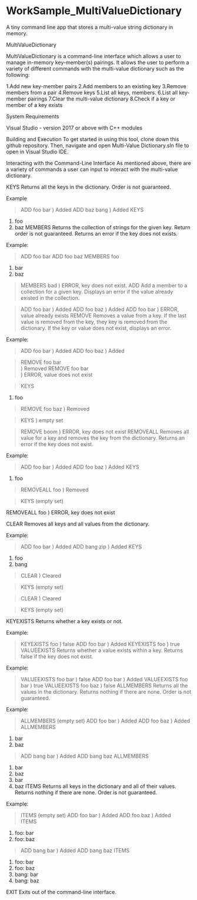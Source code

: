 # WorkSample_MultiValueDictionary
A tiny command line app that stores a multi-value string dictionary in memory. 


MultiValueDictionary

MultiValueDictionary is a command-line interface which allows a user to manage in-memory key-member(s) pairings. It allows the user to perform a variety of different commands with the multi-value dictionary such as the following:

1.Add new key-member pairs
2.Add members to an existing key
3.Remove members from a pair
4.Remove keys
5.List all keys, members.
6.List all key-member pairings
7.Clear the multi-value dictionary
8.Check if a key or member of a key exists

System Requirements

Visual Studio - version 2017 or above with C++ modules

Building and Execution
To get started in using this tool, clone down this github repository. Then, navigate and open Multi-Value Dictionary.sln file to open in Visual Studio IDE.

Interacting with the Command-Line Interface
As mentioned above, there are a variety of commands a user can input to interact with the multi-value dictionary.

KEYS
Returns all the keys in the dictionary. Order is not guaranteed.

Example

> ADD foo bar
) Added
> ADD baz bang
) Added
> KEYS
1) foo
2) baz
MEMBERS
Returns the collection of strings for the given key. Return order is not guaranteed. Returns an error if the key does not exists.

Example:

> ADD foo bar
> ADD foo baz
> MEMBERS foo
1) bar
2) baz

> MEMBERS bad
) ERROR, key does not exist.
ADD
Add a member to a collection for a given key. Displays an error if the value already existed in the collection.

> ADD foo bar
) Added
> ADD foo baz
) Added
> ADD foo bar
) ERROR, value already exists
REMOVE
Removes a value from a key. If the last value is removed from the key, they key is removed from the dictionary. If the key or value does not exist, displays an error.

Example:

> ADD foo bar
) Added
> ADD foo baz
) Added

> REMOVE foo bar  
) Removed
> REMOVE foo bar  
) ERROR, value does not exist

> KEYS
1) foo

> REMOVE foo baz
) Removed

> KEYS
) empty set

> REMOVE boom
) ERROR, key does not exist
REMOVEALL
Removes all value for a key and removes the key from the dictionary. Returns an error if the key does not exist.

Example:

> ADD foo bar
) Added
> ADD foo baz
) Added
> KEYS
1) foo

> REMOVEALL foo
) Removed

> KEYS
(empty set)

REMOVEALL foo
) ERROR, key does not exist

CLEAR
Removes all keys and all values from the dictionary.

Example:

> ADD foo bar
) Added
> ADD bang zip
) Added
> KEYS
1) foo
2) bang

> CLEAR
) Cleared

> KEYS
(empty set)

> CLEAR
) Cleared

> KEYS
(empty set)

KEYEXISTS
Returns whether a key exists or not.

Example:

> KEYEXISTS foo
) false
> ADD foo bar
) Added
> KEYEXISTS foo
) true
VALUEEXISTS
Returns whether a value exists within a key. Returns false if the key does not exist.

Example:

> VALUEEXISTS foo bar
) false
> ADD foo bar
) Added
> VALUEEXISTS foo bar
) true
> VALUEEXISTS foo baz
) false
ALLMEMBERS
Returns all the values in the dictionary. Returns nothing if there are none. Order is not guaranteed.

Example:

> ALLMEMBERS
(empty set)
> ADD foo bar
) Added
> ADD foo baz
) Added  
> ALLMEMBERS
1) bar
2) baz
> ADD bang bar
) Added
> ADD bang baz
> ALLMEMBERS
1) bar
2) baz
3) bar
4) baz
ITEMS
Returns all keys in the dictionary and all of their values. Returns nothing if there are none. Order is not guaranteed.

Example:

> ITEMS
(empty set)
> ADD foo bar
) Added
> ADD foo baz
) Added  
> ITEMS
1) foo: bar
2) foo: baz
> ADD bang bar
) Added
> ADD bang baz
> ITEMS
1) foo: bar
2) foo: baz
3) bang: bar
4) bang: baz

EXIT
Exits out of the command-line interface.